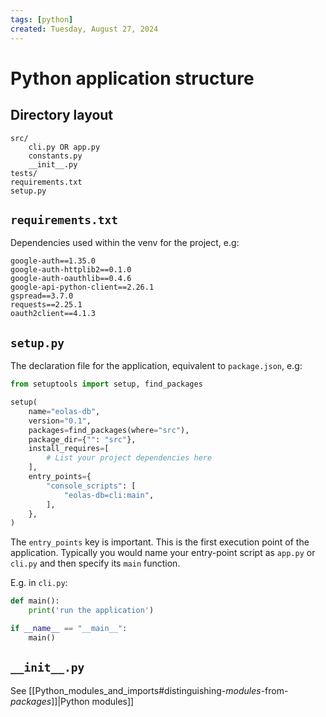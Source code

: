 ```yaml
---
tags: [python]
created: Tuesday, August 27, 2024
---
```


# Python application structure

## Directory layout

```
src/
    cli.py OR app.py
    constants.py
    __init__.py
tests/
requirements.txt
setup.py
```

## `requirements.txt`

Dependencies used within the venv for the project, e.g:

```
google-auth==1.35.0
google-auth-httplib2==0.1.0
google-auth-oauthlib==0.4.6
google-api-python-client==2.26.1
gspread==3.7.0
requests==2.25.1
oauth2client==4.1.3
```

## `setup.py`

The declaration file for the application, equivalent to `package.json`, e.g:

```py
from setuptools import setup, find_packages

setup(
    name="eolas-db",
    version="0.1",
    packages=find_packages(where="src"),
    package_dir={"": "src"},
    install_requires=[
        # List your project dependencies here
    ],
    entry_points={
        "console_scripts": [
            "eolas-db=cli:main",
        ],
    },
)
```

The `entry_points` key is important. This is the first execution point of the
application. Typically you would name your entry-point script as `app.py` or
`cli.py` and then specify its `main` function.

E.g. in `cli.py`:

```py
def main():
    print('run the application')

if __name__ == "__main__":
    main()

```

## `__init__.py`

See
[[Python_modules_and_imports#distinguishing-_modules_-from-_packages_]]|Python
modules]]
